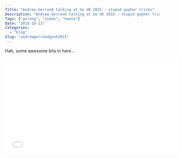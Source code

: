 ```yaml
---
Title: "Andrew Gerrand talking at Go UK 2015 - stupid gopher tricks"
Description: "Andrew Gerrand talking at Go UK 2015 - stupid gopher tricks"
Tags: ["golang", "video", "howto"]
Date: "2015-10-11"
Categories:
  - "blog"
Slug: "andrewgerrandgouk2015"
---
```


Hah, some awesome bits in here...

<div class="video-container">
<iframe width="560" height="315" src="//www.youtube.com/embed/UECh7X07m6E" frameborder="0" allowfullscreen></iframe>
</div>
